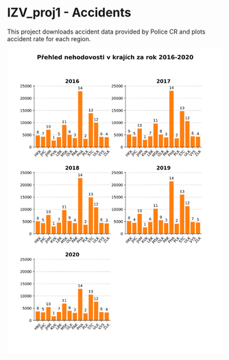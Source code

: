 # IZV_proj1 - Accidents

This project downloads accident data provided by Police CR and plots accident rate for each region.

![Alt text](stat.svg?raw=true "Title")
